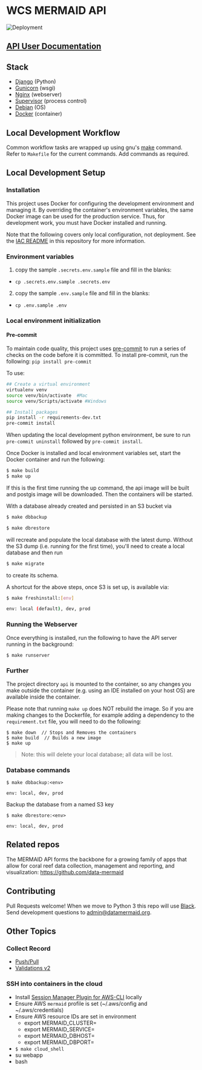 # WCS MERMAID API

![Deployment](https://github.com/data-mermaid/mermaid-api/actions/workflows/deploy-cdk.yml/badge.svg)

## [API User Documentation](https://mermaid-api.readthedocs.io/)

## Stack

- [Django](https://www.djangoproject.com/) (Python)
- [Gunicorn](https://gunicorn.org/) (wsgi)
- [Nginx](https://www.nginx.com/) (webserver)
- [Supervisor](http://supervisord.org/) (process control)
- [Debian](https://www.debian.org/releases/stretch/) (OS)
- [Docker](https://www.docker.com/) (container)

## Local Development Workflow

Common workflow tasks are wrapped up using gnu's [make](https://makefiletutorial.com/) command. Refer to `Makefile` for the current commands. Add commands as required.

## Local Development Setup

### Installation

This project uses Docker for configuring the development environment and managing it. By overriding the container's 
environment variables, the same Docker image can be used for the production service. Thus, for development work, you
 must have Docker installed and running. 
 
Note that the following covers only local configuration, not deployment. See the 
[IAC README](iac/README.md) in this repository for more information.
 
### Environment variables

1. copy the sample `.secrets.env.sample` file and fill in the blanks: 
- `cp .secrets.env.sample .secrets.env`

2. copy the sample `.env.sample` file and fill in the blanks: 
- `cp .env.sample .env`

### Local environment initialization

#### Pre-commit

To maintain code quality, this project uses [pre-commit](https://pre-commit.com/) to run a series of checks on the code before it is committed. To install pre-commit, run the following:
`pip install pre-commit`

To use:
```sh
## Create a virtual environment
virtualenv venv
source venv/bin/activate  #Mac
source venv/Scripts/activate #Windows

## Install packages
pip install -r requirements-dev.txt
pre-commit install
```

When updating the local development python environment, be sure to run `pre-commit uninstall` followed by `pre-commit install`.

Once Docker is installed and local environment variables set, start the Docker container and run the following:

```sh
$ make build
$ make up
```

If this is the first time running the up command, the api image will be built and postgis image will be downloaded. 
Then the containers will be started. 

With a database already created and persisted in an S3 bucket via 
```sh
$ make dbbackup
``` 

```sh
$ make dbrestore
``` 
will recreate and populate the local database with the latest dump. Without the S3 dump (i.e. running for the first time), you'll need to create a local database and then run 

 ```sh
$ make migrate
``` 
to create its schema.

A shortcut for the above steps, once S3 is set up, is available via:

```sh
$ make freshinstall:[env]

env: local (default), dev, prod
```

### Running the Webserver

Once everything is installed, run the following to have the API server running in the background:

```sh
$ make runserver
```

### Further

The project directory `api` is mounted to the container, so any changes you make outside the container (e.g. using 
an IDE installed on your host OS) are available inside the container.

Please note that running `make up` does NOT rebuild the image. So if you are making changes to the Dockerfile, for 
example adding a dependency to the `requirement.txt` file, you will need to do the following:

```
$ make down  // Stops and Removes the containers
$ make build  // Builds a new image
$ make up
```

> Note: this will delete your local database; all data will be lost.

### Database commands

```
$ make dbbackup:<env>

env: local, dev, prod
```

Backup the database from a named S3 key

```
$ make dbrestore:<env>

env: local, dev, prod
```

## Related repos

The MERMAID API forms the backbone for a growing family of apps that allow for coral reef data collection, 
management and reporting, and visualization:
https://github.com/data-mermaid

## Contributing

Pull Requests welcome! When we move to Python 3 this repo will use [Black](https://black.readthedocs.io/en/stable/). Send development questions to 
admin@datamermaid.org.


## Other Topics

### Collect Record

* [Push/Pull](src/api/resources/sync/README.md)
* [Validations v2](src/api/submission/validations2/README.md)

### SSH into containers in the cloud

- Install [Session Manager Plugin for AWS-CLI](https://docs.aws.amazon.com/systems-manager/latest/userguide/session-manager-working-with-install-plugin.html) locally
- Ensure AWS `mermaid` profile is set (~/.aws/config and ~/.aws/credentials)
- Ensure AWS resource IDs are set in environment
  - export MERMAID_CLUSTER=
  - export MERMAID_SERVICE=
  - export MERMAID_DBHOST=
  - export MERMAID_DBPORT=
- `$ make cloud_shell`
- su webapp
- bash

